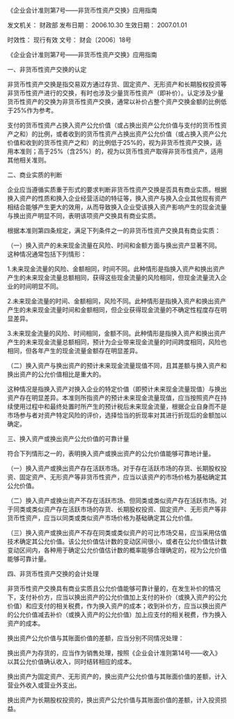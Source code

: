 
	
		
	
《企业会计准则第7号——非货币性资产交换》应用指南
	
	
发文机关：	财政部
发布日期：	2006.10.30
生效日期：	2007.01.01
	
时效性：	现行有效
文号：	财会〔2006〕18号
	
	

	
	

	
	

《企业会计准则第7号——非货币性资产交换》应用指南

一、非货币性资产交换的认定

非货币性资产交换是指交易双方通过存货、固定资产、无形资产和长期股权投资等非货币性资产进行的交换，有时也涉及少量货币性资产（即补价）。认定涉及少量货币性资产的交换为非货币性资产交换，通常以补价占整个资产交换金额的比例低于25%作为参考。

支付的货币性资产占换入资产公允价值（或占换出资产公允价值与支付的货币性资产之和）的比例，或者收到的货币性资产占换出资产公允价值（或占换入资产公允价值和收到的货币性资产之和）的比例低于25%的，视为非货币性资产交换，适用本准则；高于25%（含25%）的，视为以货币性资产取得非货币性资产，适用其他相关准则。

二、商业实质的判断

企业应当遵循实质重于形式的要求判断非货币性资产交换是否具有商业实质。根据换入资产的性质和换入企业经营活动的特征等，换入资产与换入企业其他现有资产相结合能够产生更大的效用，从而导致换入企业受该换入资产影响产生的现金流量与换出资产明显不同，表明该项资产交换具有商业实质。

根据本准则第四条规定，满足下列条件之一的非货币性资产交换具有商业实质：

（一）换入资产的未来现金流量在风险、时间和金额方面与换出资产显著不同。 这种情况通常包括下列情形：

1.未来现金流量的风险、金额相同，时间不同。此种情形是指换入资产和换出资产产生的未来现金流量总额相同，获得这些现金流量的风险相同，但现金流量流入企业的时间明显不同。

2.未来现金流量的时间、金额相同，风险不同。此种情形是指换入资产和换出资产产生的未来现金流量时间和金额相同，但企业获得现金流量的不确定性程度存在明显差异。

3.未来现金流量的风险、时间相同，金额不同。此种情形是指换入资产和换出资产产生的未来现金流量总额相同，预计为企业带来现金流量的时间跨度相同，风险也相同，但各年产生的现金流量金额存在明显差异。

（二）换入资产与换出资产的预计未来现金流量现值不同，且其差额与换入资产和换出资产的公允价值相比是重大的。

这种情况是指换入资产对换入企业的特定价值（即预计未来现金流量现值）与换出资产存在明显差异。本准则所指资产的预计未来现金流量现值，应当按照资产在持续使用过程中和最终处置时所产生的预计税后未来现金流量，根据企业自身而不是市场参与者对资产特定风险的评价，选择恰当的折现率对其进行折现后的金额加以确定。

三、换入资产或换出资产公允价值的可靠计量

符合下列情形之一的，表明换入资产或换出资产的公允价值能够可靠地计量。

（一）换入资产或换出资产存在活跃市场。对于存在活跃市场的存货、长期股权投资、固定资产、无形资产等非货币性资产，应当以该资产的市场价格为基础确定其公允价值。

（二）换入资产或换出资产不存在活跃市场、但同类或类似资产存在活跃市场。对于同类或类似资产存在活跃市场的存货、长期股权投资、固定资产、无形资产等非货币性资产，应当以同类或类似资产市场价格为基础确定其公允价值。

（三）换入资产或换出资产不存在同类或类似资产的可比市场交易，应当采用估值技术确定其公允价值。该公允价值估计数的变动区间很小，或者在公允价值估计数变动区间内，各种用于确定公允价值估计数的概率能够合理确定的，视为公允价值能够可靠计量。

四、非货币性资产交换的会计处理

非货币性资产交换具有商业实质且公允价值能够可靠计量的，在发生补价的情况下，支付补价方，应当以换出资产的公允价值加上支付的补价（或换入资产的公允价值）和应支付的相关税费，作为换入资产的成本；收到补价方，应当以换出资产的公允价值减去补价（或换入资产的公允价值）加上应支付的相关税费，作为换入资产的成本。

换出资产公允价值与其账面价值的差额，应当分别不同情况处理：

换出资产为存货的，应当作为销售处理，按照《企业会计准则第14号——收入》以其公允价值确认收入，同时结转相应的成本。

换出资产为固定资产、无形资产的，换出资产公允价值与其账面价值的差额，计入营业外收入或营业外支出。

换出资产为长期股权投资的，换出资产公允价值与其账面价值的差额，计入投资损益。
